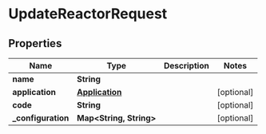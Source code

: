 

# UpdateReactorRequest


## Properties

| Name | Type | Description | Notes |
|------------ | ------------- | ------------- | -------------|
|**name** | **String** |  |  |
|**application** | [**Application**](Application.md) |  |  [optional] |
|**code** | **String** |  |  [optional] |
|**_configuration** | **Map&lt;String, String&gt;** |  |  [optional] |



